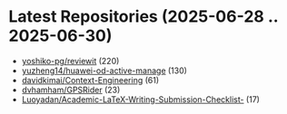 # Latest Repositories (2025-06-28 .. 2025-06-30)

- [yoshiko-pg/reviewit](https://github.com/yoshiko-pg/reviewit) (220)
- [yuzheng14/huawei-od-active-manage](https://github.com/yuzheng14/huawei-od-active-manage) (130)
- [davidkimai/Context-Engineering](https://github.com/davidkimai/Context-Engineering) (61)
- [dvhamham/GPSRider](https://github.com/dvhamham/GPSRider) (23)
- [Luoyadan/Academic-LaTeX-Writing-Submission-Checklist-](https://github.com/Luoyadan/Academic-LaTeX-Writing-Submission-Checklist-) (17)
